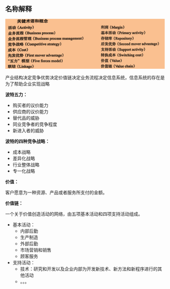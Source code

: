 ## 名称解释

![2](2.png)

产业结构决定竞争优势决定价值链决定业务流程决定信息系统，信息系统的存在是为了帮助企业实现战略

 **波特五力：**

- 购买者的议价能力
- 供应商的议价能力
- 替代品的威胁
- 同业竞争者的竞争程度
- 新进入者的威胁

**波特的四种竞争战略：**

- 成本战略
- 差异化战略
- 行业整体战略
- 专一化战略

**价值：**

客户愿意为一种资源、产品或者服务所支付的金额。

**价值链：**

一个关于价值创造活动的网络，由五项基本活动和四项支持活动组成。

- 基本活动：
  - 内部后勤
  - 生产制造
  - 外部后勤
  - 市场营销和销售
  - 顾客服务
- 支持活动：
  - 技术：研究和开发以及企业内部为开发新技术、新方法和新程序进行的其他活动
  - 。。。